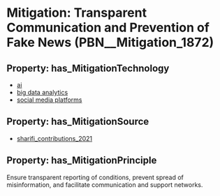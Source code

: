 # Mitigation: __Transparent Communication and Prevention of Fake News__ (PBN__Mitigation_1872)

## Property: has_MitigationTechnology

* [ai](../Technology/PBN__Technology_278)
* [big data analytics](../Technology/PBN__Technology_2938)
* [social media platforms](../Technology/PBN__Technology_47)

## Property: has_MitigationSource

* [sharifi_contributions_2021](../Article/PBN__Article_227)

## Property: has_MitigationPrinciple

Ensure transparent reporting of conditions, prevent spread of misinformation, and facilitate communication and support networks.

